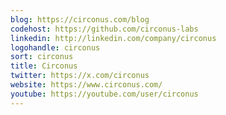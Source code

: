 ```yaml
---
blog: https://circonus.com/blog
codehost: https://github.com/circonus-labs
linkedin: http://linkedin.com/company/circonus
logohandle: circonus
sort: circonus
title: Circonus
twitter: https://x.com/circonus
website: https://www.circonus.com/
youtube: https://youtube.com/user/circonus
---
```

